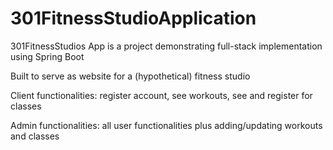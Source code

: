 # 301FitnessStudioApplication

301FitnessStudios App is a project demonstrating full-stack implementation using Spring Boot

Built to serve as website for a (hypothetical) fitness studio 

Client functionalities: register account, see workouts, see  and register for classes

Admin functionalities: all user functionalities plus adding/updating workouts and classes

